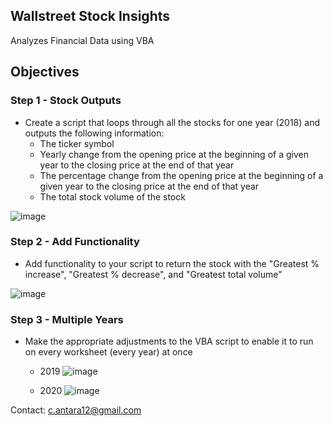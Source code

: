 ## Wallstreet Stock Insights
Analyzes Financial Data using VBA

## Objectives
### Step 1 - Stock Outputs
- Create a script that loops through all the stocks for one year (2018) and outputs the following information:
  - The ticker symbol
  - Yearly change from the opening price at the beginning of a given year to the closing price at the end of that year
  - The percentage change from the opening price at the beginning of a given year to the closing price at the end of that year
  - The total stock volume of the stock

![image](https://github.com/antara2022/Wallstreet-Stock-Insights/assets/112270155/7e8e811d-ed6d-49be-b338-695e42befa75)

### Step 2 - Add Functionality
- Add functionality to your script to return the stock with the "Greatest % increase", "Greatest % decrease", and "Greatest total volume"

![image](https://github.com/antara2022/Wallstreet-Stock-Insights/assets/112270155/b787fd0c-762e-4bfe-ac7a-eededf859c47)

### Step 3 - Multiple Years
- Make the appropriate adjustments to the VBA script to enable it to run on every worksheet (every year) at once
  - 2019
    ![image](https://github.com/antara2022/Wallstreet-Stock-Insights/assets/112270155/d352ac76-1a7a-44f3-b5f2-0fe38b969a2f)

  - 2020
    ![image](https://github.com/antara2022/Wallstreet-Stock-Insights/assets/112270155/fe08f09c-9027-401b-bd3b-2e26b6ff1886)

Contact: c.antara12@gmail.com
